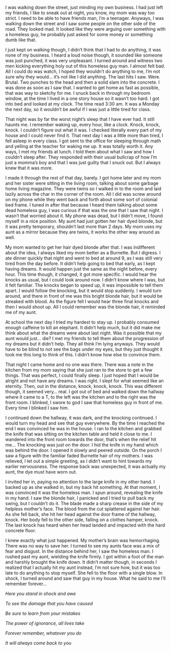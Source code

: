 I was walking down the street, just minding my own business. I had just left my friends, I like to sneak out at night, you know, my mom was way too strict. I need to be able to have friends man, I’m a teenager. Anyways, I was walking down the street and I saw some people on the other side of the road. They looked mad. It looked like they were arguing over something with a homeless guy, he probably just asked for some money or something dumb like that.

I just kept on walking though, I didn’t think that I had to do anything, it was none of my business. I heard a loud noise though, it sounded like someone was just punched, it was very unpleasant. I turned around and witness two men kicking everything holy out of this homeless guy man. I almost felt bad. All I could do was watch, I hoped they wouldn’t do anything to me, I’m not sure why they would… it’s not like I did anything. The last hits I saw. Were. Brutal. Two punches to the head and then a solid slam into the concrete. I was done as soon as I saw that. I wanted to get home as fast as possible, that was way to sketchy for me. I snuck back in through my bedroom window, at the time I lived in a one story house so it wasn’t too hard. I got into bed and looked at my clock. The time read 3:30 am. It was a Monday the next day, so it wouldn’t be awful if I was just a little tired for class. 

That night was by far the worst night’s sleep that I have ever had. It still haunts me. I remember waking up, every hour, like a clock. Knock, knock, knock. I couldn’t figure out what it was. I checked literally every part of my house and I could never find it. That next day I was a little more than tired, I fell asleep in every class. I got sent to the office for sleeping through math and yelling at the teacher for waking me up. It was totally worth it. Any ways, I met my friends at lunch. I told them about what I saw and how I couldn’t sleep after. They responded with their usual bullcrap of how I’m just a momma’s boy and that I was just guilty that I snuck out. But I always knew that it was more.

I made it through the rest of that day, barely. I got home later and my mom and her sister were sitting in the living room, talking about some garbage home living magazine. They were twins so I walked in to the room and laid lazily across the char in the corner of the room. All I did was screw around on my phone while they went back and forth about some sort of colonial bed frame. I tuned in after that because I heard them talking about some dead homeless guy, I was curious if that was the one that I saw that night. I wasn’t that worried about it. My phone was dead, but I didn’t move, I found myself in a nice position. My aunt had just gotten her hair dyed blonde, but it was pretty temporary, shouldn’t last more than 2 days. My mom uses my aunt as a mirror because they are twins, it works the other way around as well. 

My mom wanted to get her hair dyed blonde after that. I was indifferent about the idea, I always liked my mom better as a Burnette. But I digress. I ate dinner quickly that night and went to bed at around 9, as I was still very tired from the day before. It didn’t help going to bed that early, as I kept having dreams. It would happen just the same as the night before, every hour. This time though, it changed, it got more specific. I would hear the knocks as usual, but I could look around now. I didn’t know where I was, but it felt familiar. The knocks began to speed up, it was impossible to tell them apart. I would follow the knocking, but it would stop suddenly. I would turn around, and there in front of me was this bright blonde hair, but it would be streaked with blood. As the figure fell I would hear three final knocks and then I would shoot up. All I could remember was the blonde hair, it reminded me of my aunt. 

At school the next day I tried my hardest to stay up. I probably consumed enough caffeine to kill an elephant. It didn’t help much, but it did make me think about what the dreams were about last night. Was it possible that my aunt would just… die? I met my friends to tell them about the progression of my dreams but it didn’t help. They all think I’m lying anyways. They would have to be blind to not see the bags under my eyes, but they just thought it took me this long to think of this. I didn’t know how else to convince them.

That night I came home and no one was there. There was a note in the kitchen from my mom saying that she just ran to the store to get a few things. That was perfect, I could finally sleep. I just hoped that I would be alright and not have any dreams. I was right. I slept for what seemed like an eternity. Then, out in the distance, knock, knock, knock. This was different though, it seemed very… real. I got out of bed and walked down the hallway where it came to a T, to the left was the kitchen and to the right was the front room. I blinked, I swore to god I saw that homeless guy in front of me. Every time I blinked I saw him. 

I continued down the hallway, it was dark, and the knocking continued. I would turn my head and see that guy everywhere. By the time I reached the end I was convinced he was in the house. I ran to the kitchen and grabbed the knife that was sitting on the kitchen table and held it close to me. I wandered into the front room towards the door, that’s when the relief hit me… The knocking was just on the door. I hid the knife in my hand which was behind the door. I opened it slowly and peered outside. On the porch I saw a figure with the familiar faded Burnette hair of my mothers. I was relieved, I let out a simple greeting, as I didn’t want to hint towards my earlier nervousness. The response back was unexpected, it was actually my aunt, the dye must have worn out.

I invited her in, paying no attention to the large knife in my other hand. I backed up as she walked in, but my back hit something. At that moment, I was convinced it was the homeless man. I spun around, revealing the knife in my hand. I saw the blonde hair, I panicked and I tried to pull back my swing, but I couldn’t do it. The blade made a sharp crease in the side of my helpless mother’s face. The blood from the cut splattered against her hair. As she fell back, she hit her head against the door frame of the hallway, knock. Her body fell to the other side, falling on a clothes hamper, knock. The last knock has heard when her head landed and impacted with the hard concrete floor.

I knew exactly what just happened. My mother’s brain was hemorrhaging. There was no way to save her. I turned to see my aunts face was a mix of fear and disgust. In the distance behind her, I saw the homeless man. I rushed past my aunt, wielding the knife firmly. I got within a foot of the man and harshly brought the knife down. It didn’t matter though, in seconds I realized that I actually hit my aunt instead, I’m not sure how, but it was too late to do anything to stop myself. She fell to the floor with a single blow. In shock, I turned around and saw that guy in my house. What he said to me I’ll remember forever… 

*Here you stand in shock and awe*

*To see the damage that you have caused*

*Be sure to learn from your mistakes*

*The power of ignorance, all lives take*

*Forever remember, whatever you do*

*It will always come back to you*
